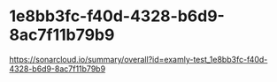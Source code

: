 # 1e8bb3fc-f40d-4328-b6d9-8ac7f11b79b9
https://sonarcloud.io/summary/overall?id=examly-test_1e8bb3fc-f40d-4328-b6d9-8ac7f11b79b9
